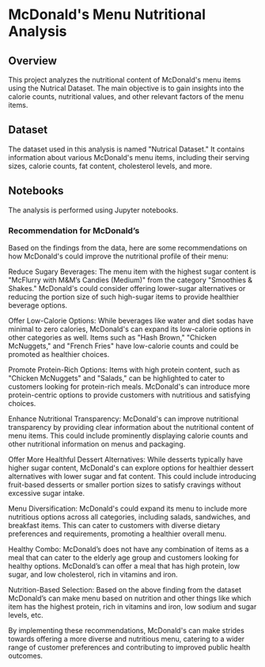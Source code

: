 # McDonald's Menu Nutritional Analysis

## Overview
This project analyzes the nutritional content of McDonald's menu items using the Nutrical Dataset. The main objective is to gain insights into the calorie counts, nutritional values, and other relevant factors of the menu items.

## Dataset
The dataset used in this analysis is named "Nutrical Dataset." It contains information about various McDonald's menu items, including their serving sizes, calorie counts, fat content, cholesterol levels, and more.

## Notebooks
The analysis is performed using Jupyter notebooks.

### Recommendation for McDonald’s ###

Based on the findings from the data, here are some recommendations on how McDonald's could improve the nutritional profile of their menu:

Reduce Sugary Beverages: The menu item with the highest sugar content is "McFlurry with M&M’s Candies (Medium)" from the category "Smoothies & Shakes." McDonald's could consider offering lower-sugar alternatives or reducing the portion size of such high-sugar items to provide healthier beverage options.

Offer Low-Calorie Options: While beverages like water and diet sodas have minimal to zero calories, McDonald's can expand its low-calorie options in other categories as well. Items such as "Hash Brown," "Chicken McNuggets," and "French Fries" have low-calorie counts and could be promoted as healthier choices.

Promote Protein-Rich Options: Items with high protein content, such as "Chicken McNuggets" and "Salads," can be highlighted to cater to customers looking for protein-rich meals. McDonald's can introduce more protein-centric options to provide customers with nutritious and satisfying choices.

Enhance Nutritional Transparency: McDonald's can improve nutritional transparency by providing clear information about the nutritional content of menu items. This could include prominently displaying calorie counts and other nutritional information on menus and packaging.

Offer More Healthful Dessert Alternatives: While desserts typically have higher sugar content, McDonald's can explore options for healthier dessert alternatives with lower sugar and fat content. This could include introducing fruit-based desserts or smaller portion sizes to satisfy cravings without excessive sugar intake.

Menu Diversification: McDonald's could expand its menu to include more nutritious options across all categories, including salads, sandwiches, and breakfast items. This can cater to customers with diverse dietary preferences and requirements, promoting a healthier overall menu.

Healthy Combo: McDonald’s does not have any combination of items as a meal that can cater to the elderly age group and customers looking for healthy options. McDonald’s can offer a meal that has high protein, low sugar, and low cholesterol, rich in vitamins and iron.

Nutrition-Based Selection: Based on the above finding from the dataset McDonald’s can make menu based on nutrition and other things like which item has the highest protein, rich in vitamins and iron, low sodium and sugar levels, etc.


By implementing these recommendations, McDonald's can make strides towards offering a more diverse and nutritious menu, catering to a wider range of customer preferences and contributing to improved public health outcomes.
